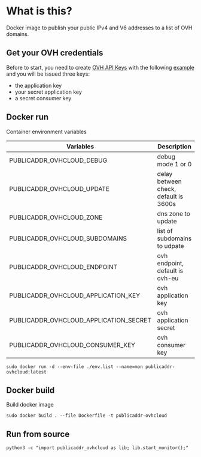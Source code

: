 # What is this?

Docker image to publish your public IPv4 and V6 addresses to a list of OVH domains.

## Get your OVH credentials

Before to start, you need to create [OVH API Keys](https://eu.api.ovh.com/createToken) with the following [example](./doc/ovh_token.png) and you will be issued three keys:
- the application key
- your secret application key
- a secret consumer key

## Docker run

Container environment variables

| Variables | Description |
| ------------- | ------------- |
| PUBLICADDR_OVHCLOUD_DEBUG | debug mode 1 or 0 |
| PUBLICADDR_OVHCLOUD_UPDATE | delay between check, default is 3600s |
| PUBLICADDR_OVHCLOUD_ZONE | dns zone to update |
| PUBLICADDR_OVHCLOUD_SUBDOMAINS | list of subdomains to udpate |
| PUBLICADDR_OVHCLOUD_ENDPOINT | ovh endpoint, default is ovh-eu |
| PUBLICADDR_OVHCLOUD_APPLICATION_KEY | ovh application key |
| PUBLICADDR_OVHCLOUD_APPLICATION_SECRET | ovh application secret |
| PUBLICADDR_OVHCLOUD_CONSUMER_KEY | ovh consumer key |


```
sudo docker run -d --env-file ./env.list --name=mon publicaddr-ovhcloud:latest
```

## Docker build

Build docker image

```
sudo docker build . --file Dockerfile -t publicaddr-ovhcloud
```

## Run from source

```
python3 -c "import publicaddr_ovhcloud as lib; lib.start_monitor();"
```